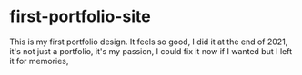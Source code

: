 # first-portfolio-site
This is my first portfolio design. It feels so good, I did it at the end of 2021, it's not just a portfolio, it's my passion, I could fix it now if I wanted but I left it for memories,
